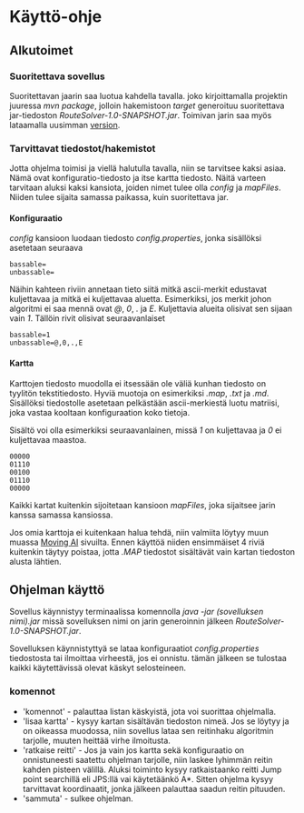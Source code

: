 ﻿# Käyttö-ohje

## Alkutoimet

### Suoritettava sovellus

Suoritettavan jaarin saa luotua kahdella tavalla. joko kirjoittamalla projektin juuressa _mvn package_, jolloin hakemistoon _target_ generoituu suoritettava jar-tiedoston _RouteSolver-1.0-SNAPSHOT.jar_. Toimivan jarin saa myös lataamalla uusimman [version](https://github.com/Jhoneagle/RouteSolver/releases).

### Tarvittavat tiedostot/hakemistot

Jotta ohjelma toimisi ja viellä halutulla tavalla, niin se tarvitsee kaksi asiaa. Nämä ovat konfiguratio-tiedosto ja itse kartta tiedosto. Näitä varteen tarvitaan aluksi kaksi kansiota, joiden nimet tulee olla _config_ ja _mapFiles_. Niiden tulee sijaita samassa paikassa, kuin suoritettava jar.

#### Konfiguraatio

_config_ kansioon luodaan tiedosto _config.properties_, jonka sisällöksi asetetaan seuraava

```
bassable=
unbassable=
```

Näihin kahteen riviin annetaan tieto siitä mitkä ascii-merkit edustavat kuljettavaa ja mitkä ei kuljettavaa aluetta. Esimerkiksi, jos merkit johon algoritmi ei saa mennä ovat _@_, _0_, _._ ja _E_. Kuljettavia alueita olisivat sen sijaan vain _1_. Tällöin rivit olisivat seuraavanlaiset

```
bassable=1
unbassable=@,0,.,E
```

#### Kartta

Karttojen tiedosto muodolla ei itsessään ole väliä kunhan tiedosto on tyylitön tekstitiedosto. Hyviä muotoja on esimerkiksi _.map_, _.txt_ ja _.md_. Sisällöksi tiedostolle asetetaan pelkästään ascii-merkiestä luotu matriisi, joka vastaa kooltaan konfiguraation koko tietoja.

Sisältö voi olla esimerkiksi seuraavanlainen, missä _1_ on kuljettavaa ja _0_ ei kuljettavaa maastoa.

```
00000
01110
00100
01110
00000
```

Kaikki kartat kuitenkin sijoitetaan kansioon _mapFiles_, joka sijaitsee jarin kanssa samassa kansiossa.

Jos omia karttoja ei kuitenkaan halua tehdä, niin valmiita löytyy muun muassa [Moving AI](https://www.movingai.com/benchmarks/grids.html) sivuilta. Ennen käyttöä niiden ensimmäiset 4 riviä kuitenkin täytyy poistaa, jotta _.MAP_ tiedostot sisältävät vain kartan tiedoston alusta lähtien.

## Ohjelman käyttö

Sovellus käynnistyy terminaalissa komennolla _java -jar (sovelluksen nimi).jar_ missä sovelluksen nimi on jarin generoinnin jälkeen _RouteSolver-1.0-SNAPSHOT.jar_.

Sovelluksen käynnistyttyä se lataa konfiguraatiot _config.properties_ tiedostosta tai ilmoittaa virheestä, jos ei onnistu. tämän jälkeen se tulostaa kaikki käytettävissä olevat käskyt selosteineen.

### komennot

* 'komennot' - palauttaa listan käskyistä, jota voi suorittaa ohjelmalla.
* 'lisaa kartta' - kysyy kartan sisältävän tiedoston nimeä. Jos se löytyy ja on oikeassa muodossa, niin sovellus lataa sen reitinhaku algoritmin tarjolle, muuten heittää virhe ilmoitusta.
* 'ratkaise reitti' - Jos ja vain jos kartta sekä konfiguraatio on onnistuneesti saatettu ohjelman tarjolle, niin laskee lyhimmän reitin kahden pisteen välillä. Aluksi toiminto kysyy ratkaistaanko reitti Jump point searchillä eli JPS:llä vai käytetäänkö A*. Sitten ohjelma kysyy tarvittavat koordinaatit, jonka jälkeen palauttaa saadun reitin pituuden.
* 'sammuta' - sulkee ohjelman.

